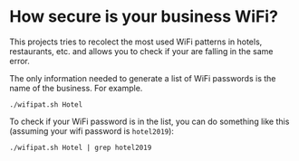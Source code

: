 # How secure is your business WiFi?

This projects tries to recolect the most used WiFi patterns in hotels, restaurants, etc. and allows you to check if your are falling in the same error.

The only information needed to generate a list of WiFi passwords is the name of the business. For example.

```
./wifipat.sh Hotel
```

To check if your WiFi password is in the list, you can do something like this (assuming your wifi password is `hotel2019`):

```
./wifipat.sh Hotel | grep hotel2019
```
